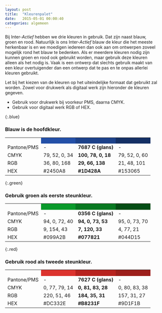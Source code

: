 ```yaml
---
layout: post
title:  "Kleurenpalet"
date:   2015-05-01 00:00:40
categories: algemeen
---
```


Bij Inter-*Actief* hebben we drie kleuren in gebruik. Dat zijn naast blauw, groen en rood. Natuurlijk is ons Inter-*Actief*
 blauw de kleur die het meeste herkenbaar is en we moedigen iedereen dan ook aan om ontwerpen zoveel mogelijk rond het
 blauw te bedenken. Als er meerdere kleuren nodig zijn kunnen groen en rood ook gebruikt worden, maar gebruik deze kleuren
 alleen als het nodig is. Vaak is een ontwerp dat slechts gebruik maakt van een kleur overtuigender dan een ontwerp dat
 te pas en te onpas allerlei kleuren gebruikt.

Let bij het kiezen van de kleuren op het uiteindelijke formaat dat gebruikt zal worden. Zowel voor drukwerk als digitaal
 werk zijn hieronder de kleuren gegeven.

* Gebruik voor drukwerk bij voorkeur PMS, daarna CMYK.
* Gebruik voor digitaal werk RGB of HEX.

{:.blue}
### Blauw is de hoofdkleur.
<table>
  <tr>
    <th></th>
    <th style="background-color: #2450A8; height:   20px"></th>
    <th style="background-color: #1D428A; height: 20px"></th>
    <th style="background-color: #153065; height: 20px"></th>
  </tr>
  <tr>
    <td>Pantone/PMS</td><td>-</td><td><strong>7687 C (glans)</strong></td><td>-</td>
  </tr>
  <tr>
    <td>CMYK</td><td>79, 52, 0, 34</td><td><strong>100, 78, 0, 18</strong></td><td>79, 52, 0, 60</td>
  </tr>
  <tr>
    <td>RGB</td><td>36, 80, 168</td><td><strong>29, 66, 138</strong></td><td>21, 48, 101</td>
  </tr>
  <tr>
    <td>HEX</td><td>#2450A8</td><td><strong>#1D428A</strong></td><td>#153065</td>
  </tr>
</table>

{:.green}
### Gebruik groen als eerste steunkleur.
<table>
  <tr>
    <th></th>
    <th style="background-color: #099A2B; height:20px"></th>
    <th style="background-color: #077821; height: 20px"></th>
    <th style="background-color: #044D15; height: 20px"></th>
  </tr>
  <tr>
    <td>Pantone/PMS</td><td>-</td><td><strong>0356 C (glans)</strong></td><td>-</td>
  </tr>
  <tr>
    <td>CMYK</td><td>94, 0, 72, 40</td><td><strong>94, 0, 73, 53</strong></td><td>95, 0, 73, 70</td>
  </tr>
  <tr>
    <td>RGB</td><td>9, 154, 43</td><td><strong>7, 120, 33</strong></td><td>4, 77, 21</td>
  </tr>
  <tr>
    <td>HEX</td><td>#099A2B</td><td><strong>#077821</strong></td><td>#044D15</td>
  </tr>
</table>

{:.red}
### Gebruik rood als tweede steunkleur.
<table>
  <tr>
    <th></th>
    <th style="background-color: #DC332E; height: 20px"></th>
    <th style="background-color: #B8231F; height: 20px"></th>
    <th style="background-color: #9D1F1B; height: 20px"></th>
  </tr>
  <tr>
    <td>Pantone/PMS</td><td>-</td><td><strong>7627 C (glans)</strong></td><td>-</td>
  </tr>
  <tr>
    <td>CMYK</td><td>0, 77, 79, 14</td><td><strong>0, 81, 83, 28</strong></td><td>0, 80, 83, 38</td>
  </tr>
  <tr>
    <td>RGB</td><td>220, 51, 46</td><td><strong>184, 35, 31</strong></td><td>157, 31, 27</td>
  </tr>
  <tr>
    <td>HEX</td><td>#DC332E</td><td><strong>#B8231F</strong></td><td>#9D1F1B</td>
  </tr>
</table>
